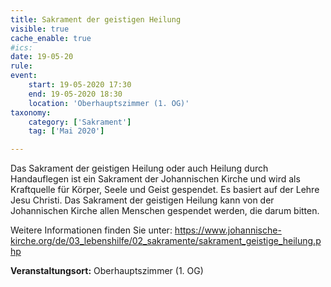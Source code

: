 ```yaml
---
title: Sakrament der geistigen Heilung
visible: true
cache_enable: true
#ics: 
date: 19-05-20
rule: 
event:
	start: 19-05-2020 17:30
	end: 19-05-2020 18:30
	location: 'Oberhauptszimmer (1. OG)'
taxonomy:
	category: ['Sakrament']
	tag: ['Mai 2020']

---
```

Das Sakrament der geistigen Heilung oder auch Heilung durch Handauflegen ist ein Sakrament der Johannischen Kirche und wird als Kraftquelle für Körper, Seele und Geist gespendet. Es basiert auf der Lehre Jesu Christi. Das Sakrament der geistigen Heilung kann von der Johannischen Kirche allen Menschen gespendet werden, die darum bitten.

Weitere Informationen finden Sie unter:
https://www.johannische-kirche.org/de/03_lebenshilfe/02_sakramente/sakrament_geistige_heilung.php



**Veranstaltungsort:** Oberhauptszimmer (1. OG)

